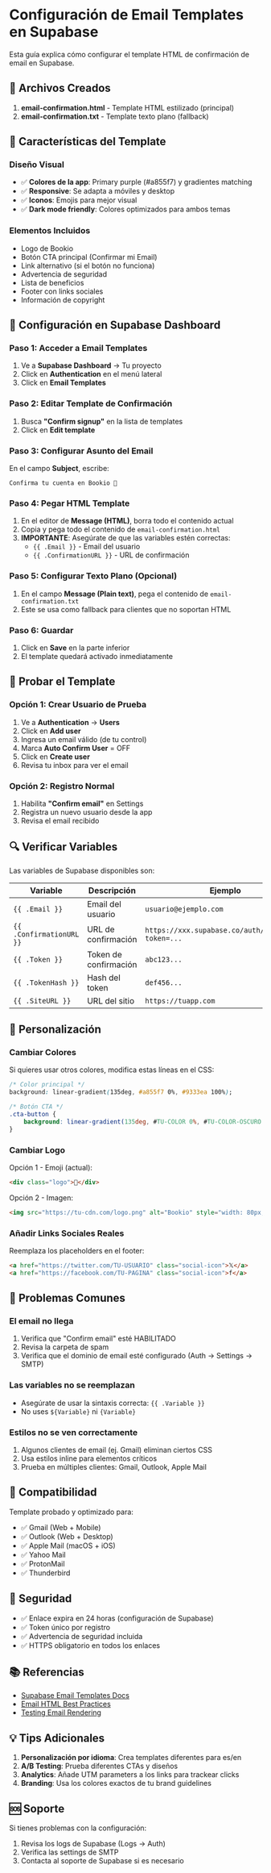 # Configuración de Email Templates en Supabase

Esta guía explica cómo configurar el template HTML de confirmación de email en Supabase.

## 📧 Archivos Creados

1. **email-confirmation.html** - Template HTML estilizado (principal)
2. **email-confirmation.txt** - Template texto plano (fallback)

## 🎨 Características del Template

### Diseño Visual
- ✅ **Colores de la app**: Primary purple (#a855f7) y gradientes matching
- ✅ **Responsive**: Se adapta a móviles y desktop
- ✅ **Iconos**: Emojis para mejor visual
- ✅ **Dark mode friendly**: Colores optimizados para ambos temas

### Elementos Incluidos
- Logo de Bookio
- Botón CTA principal (Confirmar mi Email)
- Link alternativo (si el botón no funciona)
- Advertencia de seguridad
- Lista de beneficios
- Footer con links sociales
- Información de copyright

## 🔧 Configuración en Supabase Dashboard

### Paso 1: Acceder a Email Templates

1. Ve a **Supabase Dashboard** → Tu proyecto
2. Click en **Authentication** en el menú lateral
3. Click en **Email Templates**

### Paso 2: Editar Template de Confirmación

1. Busca **"Confirm signup"** en la lista de templates
2. Click en **Edit template**

### Paso 3: Configurar Asunto del Email

En el campo **Subject**, escribe:
```
Confirma tu cuenta en Bookio 🎉
```

### Paso 4: Pegar HTML Template

1. En el editor de **Message (HTML)**, borra todo el contenido actual
2. Copia y pega todo el contenido de `email-confirmation.html`
3. **IMPORTANTE**: Asegúrate de que las variables estén correctas:
   - `{{ .Email }}` - Email del usuario
   - `{{ .ConfirmationURL }}` - URL de confirmación

### Paso 5: Configurar Texto Plano (Opcional)

1. En el campo **Message (Plain text)**, pega el contenido de `email-confirmation.txt`
2. Este se usa como fallback para clientes que no soportan HTML

### Paso 6: Guardar

1. Click en **Save** en la parte inferior
2. El template quedará activado inmediatamente

## 🧪 Probar el Template

### Opción 1: Crear Usuario de Prueba

1. Ve a **Authentication** → **Users**
2. Click en **Add user**
3. Ingresa un email válido (de tu control)
4. Marca **Auto Confirm User** = OFF
5. Click en **Create user**
6. Revisa tu inbox para ver el email

### Opción 2: Registro Normal

1. Habilita **"Confirm email"** en Settings
2. Registra un nuevo usuario desde la app
3. Revisa el email recibido

## 🔍 Verificar Variables

Las variables de Supabase disponibles son:

| Variable | Descripción | Ejemplo |
|----------|-------------|---------|
| `{{ .Email }}` | Email del usuario | `usuario@ejemplo.com` |
| `{{ .ConfirmationURL }}` | URL de confirmación | `https://xxx.supabase.co/auth/v1/verify?token=...` |
| `{{ .Token }}` | Token de confirmación | `abc123...` |
| `{{ .TokenHash }}` | Hash del token | `def456...` |
| `{{ .SiteURL }}` | URL del sitio | `https://tuapp.com` |

## 🎯 Personalización

### Cambiar Colores

Si quieres usar otros colores, modifica estas líneas en el CSS:

```css
/* Color principal */
background: linear-gradient(135deg, #a855f7 0%, #9333ea 100%);

/* Botón CTA */
.cta-button {
    background: linear-gradient(135deg, #TU-COLOR 0%, #TU-COLOR-OSCURO 100%);
}
```

### Cambiar Logo

Opción 1 - Emoji (actual):
```html
<div class="logo">📅</div>
```

Opción 2 - Imagen:
```html
<img src="https://tu-cdn.com/logo.png" alt="Bookio" style="width: 80px; height: 80px;">
```

### Añadir Links Sociales Reales

Reemplaza los placeholders en el footer:
```html
<a href="https://twitter.com/TU-USUARIO" class="social-icon">𝕏</a>
<a href="https://facebook.com/TU-PAGINA" class="social-icon">f</a>
```

## 🚨 Problemas Comunes

### El email no llega

1. Verifica que "Confirm email" esté HABILITADO
2. Revisa la carpeta de spam
3. Verifica que el dominio de email esté configurado (Auth → Settings → SMTP)

### Las variables no se reemplazan

- Asegúrate de usar la sintaxis correcta: `{{ .Variable }}`
- No uses `${Variable}` ni `{Variable}`

### Estilos no se ven correctamente

1. Algunos clientes de email (ej. Gmail) eliminan ciertos CSS
2. Usa estilos inline para elementos críticos
3. Prueba en múltiples clientes: Gmail, Outlook, Apple Mail

## 📱 Compatibilidad

Template probado y optimizado para:
- ✅ Gmail (Web + Mobile)
- ✅ Outlook (Web + Desktop)
- ✅ Apple Mail (macOS + iOS)
- ✅ Yahoo Mail
- ✅ ProtonMail
- ✅ Thunderbird

## 🔐 Seguridad

- ✅ Enlace expira en 24 horas (configuración de Supabase)
- ✅ Token único por registro
- ✅ Advertencia de seguridad incluida
- ✅ HTTPS obligatorio en todos los enlaces

## 📚 Referencias

- [Supabase Email Templates Docs](https://supabase.com/docs/guides/auth/auth-email-templates)
- [Email HTML Best Practices](https://www.campaignmonitor.com/css/)
- [Testing Email Rendering](https://www.litmus.com/)

## 💡 Tips Adicionales

1. **Personalización por idioma**: Crea templates diferentes para es/en
2. **A/B Testing**: Prueba diferentes CTAs y diseños
3. **Analytics**: Añade UTM parameters a los links para trackear clicks
4. **Branding**: Usa los colores exactos de tu brand guidelines

## 🆘 Soporte

Si tienes problemas con la configuración:
1. Revisa los logs de Supabase (Logs → Auth)
2. Verifica las settings de SMTP
3. Contacta al soporte de Supabase si es necesario
